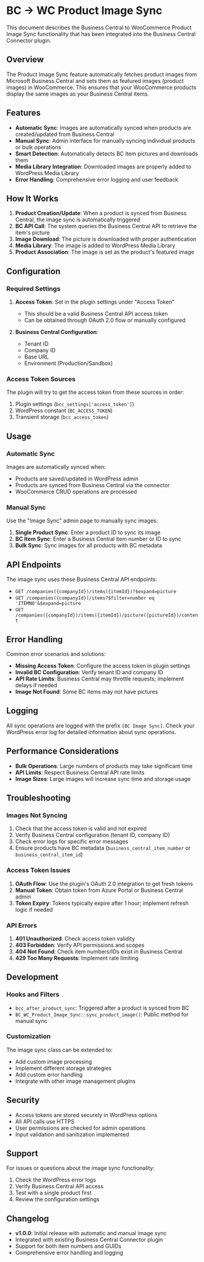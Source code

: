 # BC → WC Product Image Sync

This document describes the Business Central to WooCommerce Product Image Sync functionality that has been integrated into the Business Central Connector plugin.

## Overview

The Product Image Sync feature automatically fetches product images from Microsoft Business Central and sets them as featured images (product images) in WooCommerce. This ensures that your WooCommerce products display the same images as your Business Central items.

## Features

- **Automatic Sync**: Images are automatically synced when products are created/updated from Business Central
- **Manual Sync**: Admin interface for manually syncing individual products or bulk operations
- **Smart Detection**: Automatically detects BC item pictures and downloads them
- **Media Library Integration**: Downloaded images are properly added to WordPress Media Library
- **Error Handling**: Comprehensive error logging and user feedback

## How It Works

1. **Product Creation/Update**: When a product is synced from Business Central, the image sync is automatically triggered
2. **BC API Call**: The system queries the Business Central API to retrieve the item's picture
3. **Image Download**: The picture is downloaded with proper authentication
4. **Media Library**: The image is added to WordPress Media Library
5. **Product Association**: The image is set as the product's featured image

## Configuration

### Required Settings

1. **Access Token**: Set in the plugin settings under "Access Token"
   - This should be a valid Business Central API access token
   - Can be obtained through OAuth 2.0 flow or manually configured

2. **Business Central Configuration**:
   - Tenant ID
   - Company ID
   - Base URL
   - Environment (Production/Sandbox)

### Access Token Sources

The plugin will try to get the access token from these sources in order:

1. Plugin settings (`bcc_settings['access_token']`)
2. WordPress constant (`BC_ACCESS_TOKEN`)
3. Transient storage (`bcc_access_token`)

## Usage

### Automatic Sync

Images are automatically synced when:
- Products are saved/updated in WordPress admin
- Products are synced from Business Central via the connector
- WooCommerce CRUD operations are processed

### Manual Sync

Use the "Image Sync" admin page to manually sync images:

1. **Single Product Sync**: Enter a product ID to sync its image
2. **BC Item Sync**: Enter a Business Central item number or ID to sync
3. **Bulk Sync**: Sync images for all products with BC metadata

## API Endpoints

The image sync uses these Business Central API endpoints:

- `GET /companies({companyId})/items({itemId})?$expand=picture`
- `GET /companies({companyId})/items?$filter=number eq 'ITEMNO'&$expand=picture`
- `GET /companies({companyId})/items({itemId})/picture({pictureId})/content`

## Error Handling

Common error scenarios and solutions:

- **Missing Access Token**: Configure the access token in plugin settings
- **Invalid BC Configuration**: Verify tenant ID and company ID
- **API Rate Limits**: Business Central may throttle requests; implement delays if needed
- **Image Not Found**: Some BC items may not have pictures

## Logging

All sync operations are logged with the prefix `[BC Image Sync]`. Check your WordPress error log for detailed information about sync operations.

## Performance Considerations

- **Bulk Operations**: Large numbers of products may take significant time
- **API Limits**: Respect Business Central API rate limits
- **Image Sizes**: Large images will increase sync time and storage usage

## Troubleshooting

### Images Not Syncing

1. Check that the access token is valid and not expired
2. Verify Business Central configuration (tenant ID, company ID)
3. Check error logs for specific error messages
4. Ensure products have BC metadata (`business_central_item_number` or `business_central_item_id`)

### Access Token Issues

1. **OAuth Flow**: Use the plugin's OAuth 2.0 integration to get fresh tokens
2. **Manual Token**: Obtain token from Azure Portal or Business Central admin
3. **Token Expiry**: Tokens typically expire after 1 hour; implement refresh logic if needed

### API Errors

1. **401 Unauthorized**: Check access token validity
2. **403 Forbidden**: Verify API permissions and scopes
3. **404 Not Found**: Check item numbers/IDs exist in Business Central
4. **429 Too Many Requests**: Implement rate limiting

## Development

### Hooks and Filters

- `bcc_after_product_sync`: Triggered after a product is synced from BC
- `BC_WC_Product_Image_Sync::sync_product_image()`: Public method for manual sync

### Customization

The image sync class can be extended to:
- Add custom image processing
- Implement different storage strategies
- Add custom error handling
- Integrate with other image management plugins

## Security

- Access tokens are stored securely in WordPress options
- All API calls use HTTPS
- User permissions are checked for admin operations
- Input validation and sanitization implemented

## Support

For issues or questions about the image sync functionality:

1. Check the WordPress error logs
2. Verify Business Central API access
3. Test with a single product first
4. Review the configuration settings

## Changelog

- **v1.0.0**: Initial release with automatic and manual image sync
- Integrated with existing Business Central Connector plugin
- Support for both item numbers and GUIDs
- Comprehensive error handling and logging
